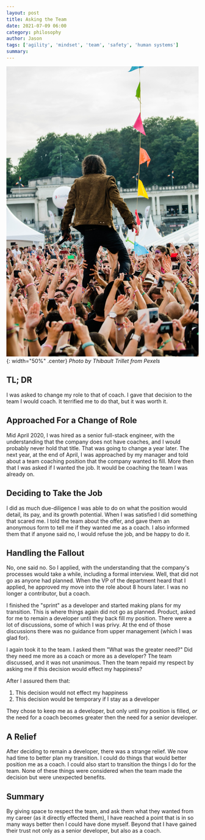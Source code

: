 ```yaml
---
layout: post
title: Asking the Team
date: 2021-07-09 06:00
category: philosophy
author: Jason
tags: ['agility', 'mindset', 'team', 'safety', 'human systems']
summary: 
---
```


![A man at concert being held up by crowd](/assets/img/posts/2021/07/pexels-thibault-trillet-167590.jpg){: width="50%" .center}
_Photo by Thibault Trillet from Pexels_

## TL; DR

I was asked to change my role to that of coach. I gave that decision to the team I would coach. It terrified me to do that, but it was worth it.

## Approached For a Change of Role

Mid April 2020, I was hired as a senior full-stack engineer, with the understanding that the company does not have coaches, and I would probably never hold that title. That was going to change a year later. The next year, at the end of April, I was approached by my manager and told about a team coaching position that the company wanted to fill. More then that I was asked if I wanted the job. It would be coaching the team I was already on.

## Deciding to Take the Job

I did as much due-diligence I was able to do on what the position would detail, its pay, and its growth potential. When I was satisfied I did something that scared me. I told the team about the offer, and gave them an anonymous form to tell me if they wanted me as a coach. I also informed them that if anyone said no, I would refuse the job, and be happy to do it.

## Handling the Fallout

No, one said no. So I applied, with the understanding that the company's processes would take a while, including a formal interview. Well, that did not go as anyone had planned. When the VP of the department heard that I applied, he approved my move into the role about 8 hours later. I was no longer a contributor, but a coach.

I finished the "sprint" as a developer and started making plans for my transition. This is where things again did not go as planned. Product, asked for me to remain a developer until they back fill my position. There were a lot of discussions, some of which I was privy. At the end of those discussions there was no guidance from upper management (which I was glad for).

I again took it to the team. I asked them "What was the greater need?" Did they need me more as a coach or more as a developer? The team discussed, and it was not unanimous. Then the team repaid my respect by asking me if this decision would effect my happiness?

After I assured them that:

1. This decision would not effect my happiness
1. This decision would be temporary if I stay as a developer

They chose to keep me as a developer, but only until my position is filled, _or_ the need for a coach becomes greater then the need for a senior developer. 

## A Relief

After deciding to remain a developer, there was a strange relief. We now had time to better plan my transition. I could do things that would better position me as a coach. I could also start to transition the things I do for the team. None of these things were considered when the team made the decision but were unexpected benefits.

## Summary

By giving space to respect the team, and ask them what they wanted from my career (as it directly effected them), I have reached a point that is in so many ways better then I could have done myself. Beyond that I have gained their trust not only as a senior developer, but also as a coach.